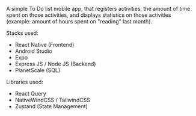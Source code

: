 A simple To Do list mobile app, that registers activities, the amount of time spent on those activities, and displays statistics on those activities (example: amount of hours spent on "reading" last month).

Stacks used:
 - React Native (Frontend)
 - Android Studio
 - Expo
 - Express JS / Node JS (Backend)
 - PlanetScale (SQL)

Libraries used:

 - React Query
 - NativeWindCSS / TailwindCSS
 - Zustand (State Management)
